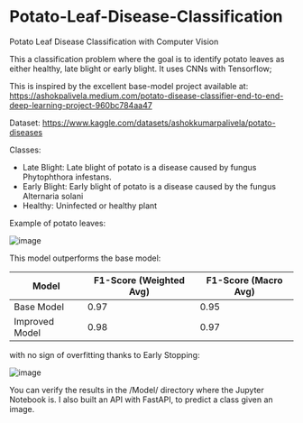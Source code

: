 # Potato-Leaf-Disease-Classification
Potato Leaf Disease Classification with Computer Vision

This a classification problem where the goal is to identify potato leaves as either healthy, late blight or early blight. It uses CNNs with Tensorflow;

This is inspired by the excellent base-model project available at: https://ashokpalivela.medium.com/potato-disease-classifier-end-to-end-deep-learning-project-960bc784aa47

Dataset: https://www.kaggle.com/datasets/ashokkumarpalivela/potato-diseases

Classes:
- Late Blight: Late blight of potato is a disease caused by fungus Phytophthora infestans.
- Early Blight: Early blight of potato is a disease caused by the fungus Alternaria solani
- Healthy: Uninfected or healthy plant

Example of potato leaves:

![image](https://github.com/user-attachments/assets/e14c367d-71ae-41fb-9706-01e19abf4fbf)


This model outperforms the base model:

| Model         | F1-Score (Weighted Avg) | F1-Score (Macro Avg) |
|---------------|-------------------------|----------------------|
| Base Model    | 0.97                    | 0.95                 |
| Improved Model| 0.98                    | 0.97                 |

with no sign of overfitting thanks to Early Stopping:

![image](https://github.com/user-attachments/assets/82073dea-2a28-4d78-a21d-be6f1b11f370)

You can verify the results in the /Model/ directory where the Jupyter Notebook is. I also built an API with FastAPI, to predict a class given an image.


